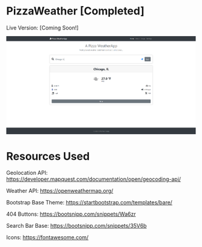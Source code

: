 # PizzaWeather [Completed]
Live Version: [Coming Soon!]

![Image of Yaktocat](App/resources/images/demo_img.PNG)

# Resources Used

Geolocation API: https://developer.mapquest.com/documentation/open/geocoding-api/

Weather API: https://openweathermap.org/

Bootstrap Base Theme: https://startbootstrap.com/templates/bare/

404 Buttons: https://bootsnipp.com/snippets/Wa6zr

Search Bar Base: https://bootsnipp.com/snippets/35V6b

Icons: https://fontawesome.com/


